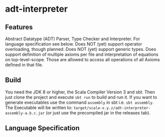 # adt-interpreter
## Features
Abstract Datatype (ADT) Parser, Type Checker and Interpreter. For language specification see below.
Does NOT (yet) support operator overloading, though planned.
Does NOT (yet) support generic types.
Does support definition of multiple axioms per file and interpretation of 
equations on top-level-scope. Those are allowed to access all operations of all Axioms
defined in that file.

## Build
You need the JDK 8 or higher, the Scala Compiler Version 3 and sbt. Then just clone the project and execute `sbt run` to build and run it.
If you want to generate executables use the command `assembly` in sbt i.e. `sbt assembly`.
The Executable will be written to: 
`target/scala-x.y.z/adt-interpreter-assembly-a.b.c.jar` (or just use the precompiled jar in the releases tab).

## Language Specification
